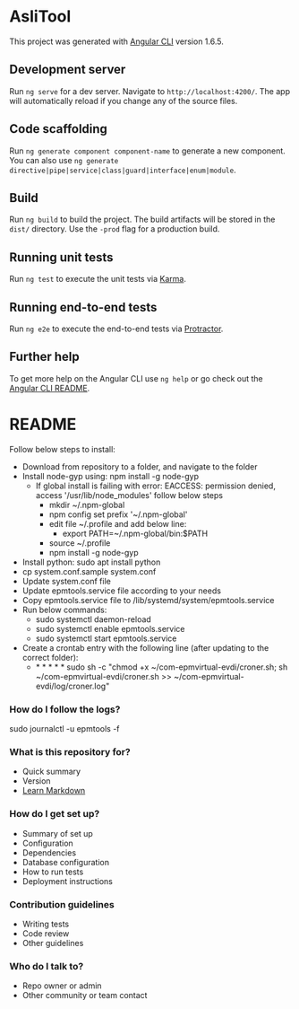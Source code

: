 # AsliTool

This project was generated with [Angular CLI](https://github.com/angular/angular-cli) version 1.6.5.

## Development server

Run `ng serve` for a dev server. Navigate to `http://localhost:4200/`. The app will automatically reload if you change any of the source files.

## Code scaffolding

Run `ng generate component component-name` to generate a new component. You can also use `ng generate directive|pipe|service|class|guard|interface|enum|module`.

## Build

Run `ng build` to build the project. The build artifacts will be stored in the `dist/` directory. Use the `-prod` flag for a production build.

## Running unit tests

Run `ng test` to execute the unit tests via [Karma](https://karma-runner.github.io).

## Running end-to-end tests

Run `ng e2e` to execute the end-to-end tests via [Protractor](http://www.protractortest.org/).

## Further help

To get more help on the Angular CLI use `ng help` or go check out the [Angular CLI README](https://github.com/angular/angular-cli/blob/master/README.md).

# README #

Follow below steps to install:

* Download from repository to a folder, and navigate to the folder
* Install node-gyp using: npm install -g node-gyp
	* If global install is failing with error: EACCESS: permission denied, access '/usr/lib/node_modules' follow below steps
		* mkdir ~/.npm-global
		* npm config set prefix '~/.npm-global'
		* edit file ~/.profile and add below line:
			* export PATH=~/.npm-global/bin:$PATH
		* source ~/.profile
		* npm install -g node-gyp
* Install python: sudo apt install python
* cp system.conf.sample system.conf
* Update system.conf file
* Update epmtools.service file according to your needs
* Copy epmtools.service file to /lib/systemd/system/epmtools.service
* Run below commands:
	* sudo systemctl daemon-reload
	* sudo systemctl enable epmtools.service
	* sudo systemctl start epmtools.service
* Create a crontab entry with the following line (after updating to the correct folder):
	* \* \* \* \* \* sudo sh -c "chmod +x ~/com-epmvirtual-evdi/croner.sh;  sh ~/com-epmvirtual-evdi/croner.sh  >> ~/com-epmvirtual-evdi/log/croner.log"
	
### How do I follow the logs? ###
sudo journalctl -u epmtools -f

### What is this repository for? ###

* Quick summary
* Version
* [Learn Markdown](https://bitbucket.org/tutorials/markdowndemo)

### How do I get set up? ###

* Summary of set up
* Configuration
* Dependencies
* Database configuration
* How to run tests
* Deployment instructions

### Contribution guidelines ###

* Writing tests
* Code review
* Other guidelines

### Who do I talk to? ###

* Repo owner or admin
* Other community or team contact